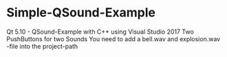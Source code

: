 # Simple-QSound-Example
Qt 5.10 - QSound-Example with C++ using Visual Studio 2017 
Two PushButtons for two Sounds
You need to add a bell.wav and explosion.wav -file into the project-path
